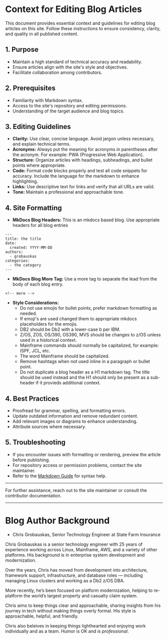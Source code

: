 # Context for Editing Blog Articles

This document provides essential context and guidelines for editing blog articles on this site. Follow these instructions to ensure consistency, clarity, and quality in all published content.

## 1. Purpose

- Maintain a high standard of technical accuracy and readability.
- Ensure articles align with the site's style and objectives.
- Facilitate collaboration among contributors.

## 2. Prerequisites

- Familiarity with Markdown syntax.
- Access to the site's repository and editing permissions.
- Understanding of the target audience and blog topics.

## 3. Editing Guidelines

- **Clarity:** Use clear, concise language. Avoid jargon unless necessary, and explain technical terms. 
- **Acronyms:** Always put the meaning for acronyms in parentheses after the acronym. For example: PWA (Progressive Web Application).
- **Structure:** Organize articles with headings, subheadings, and bullet points where appropriate.
- **Code:** Format code blocks properly and test all code snippets for accuracy. Include the language for the markdown to enhance highlighting.
- **Links:** Use descriptive text for links and verify that all URLs are valid.
- **Tone:** Maintain a professional and approachable tone.

## 4. Site Formatting
- **MkDocs Blog Headers:** This is an mkdocs based blog. Use appropriate headers for all blog entries

```
---
title: the title
date: 
  created: YYYY-MM-DD
authors: 
  - grobauskas
categories:
  - the category
---
```

- **MkDocs Blog More Tag:** Use a more tag to separate the lead from the body of each blog entry.

```
<!-- more -->
```
- **Style Considerations:**
  - Do not use emojis for bullet points, prefer markdown formatting as needed.
  - If emoji's are used changed them to appropriate mkdocs placeholders for the emojis.
  - DB2 should be Db2 with a lower-case b per IBM.
  - Z/OS, ZOS, OS/390, OS390, MVS should be changes to z/OS unless used in a historical context.
  - Mainframe commands should normally be capitalized, for example: ISPF, JCL, etc.
  - The word Mainframe should be capitalized.
  - Remove hashtags when not used inline in a paragraph or bullet point.
  - Do not duplicate a blog header as a H1 markdown tag. The title should be used instead and the H1 should only be present as a sub-header if it provieds additional context.
  
## 4. Best Practices

- Proofread for grammar, spelling, and formatting errors.
- Update outdated information and remove redundant content.
- Add relevant images or diagrams to enhance understanding.
- Attribute sources where necessary.

## 5. Troubleshooting

- If you encounter issues with formatting or rendering, preview the article before publishing.
- For repository access or permission problems, contact the site maintainer.
- Refer to the [Markdown Guide](https://www.markdownguide.org/) for syntax help.

---

For further assistance, reach out to the site maintainer or consult the contributor documentation.

---

# Blog Author Background

- Chris Grobauskas, Senior Technology Engineer at State Farm Insurance

Chris Grobauskas is a senior technology engineer with 25 years of experience working across Linux, Mainframe, AWS, and a variety of other platforms. His background is in enterprise system development and modernization. 

Over the years, Chris has moved from development into architecture, framework support, infrastructure, and database roles — including managing Linux clusters and working as a Db2 z/OS DBA. 

More recently, he’s been focused on platform modernization, helping to re-platform the world’s largest property and casualty claim system. 

Chris aims to keep things clear and approachable, sharing insights from his journey in tech without making things overly formal. His style is approachable, helpful, and friendly.

Chris also beleives in keeping things lighthearted and enjoying work individually and as a team. Humor is OK and _is professional_.


